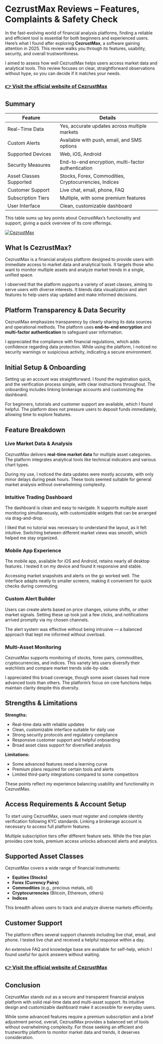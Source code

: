 # CezrustMax Reviews – Features, Complaints & Safety Check
 

In the fast-evolving world of financial analysis platforms, finding a reliable and efficient tool is essential for both beginners and experienced users. Here’s what I found after exploring **CezrustMax**, a software gaining attention in 2025. This review walks you through its features, usability, security, and overall trustworthiness.

I aimed to assess how well CezrustMax helps users access market data and analytical tools. This review focuses on clear, straightforward observations without hype, so you can decide if it matches your needs.

### [👉 Visit the official website of CezrustMax ](https://tinyurl.com/ywkukjz5)
## Summary

| Feature                 | Details                                         |
|-------------------------|------------------------------------------------|
| Real-Time Data          | Yes, accurate updates across multiple markets  |
| Custom Alerts          | Available with push, email, and SMS options    |
| Supported Devices       | Web, iOS, Android                               |
| Security Measures      | End-to-end encryption, multi-factor authentication |
| Asset Classes Supported | Stocks, Forex, Commodities, Cryptocurrencies, Indices |
| Customer Support       | Live chat, email, phone, FAQ                    |
| Subscription Tiers     | Multiple, with some premium features            |
| User Interface         | Clean, customizable dashboard                   |

This table sums up key points about CezrustMax’s functionality and support, giving a quick overview of its core offerings.

[![CezrustMax](https://i.postimg.cc/Y9YVWdjx/software.webp)](https://tinyurl.com/ywkukjz5)
## What Is CezrustMax?

CezrustMax is a financial analysis platform designed to provide users with immediate access to market data and analytical tools. It targets those who want to monitor multiple assets and analyze market trends in a single, unified space.

I observed that the platform supports a variety of asset classes, aiming to serve users with diverse interests. It blends data visualization and alert features to help users stay updated and make informed decisions.

## Platform Transparency & Data Security

CezrustMax emphasizes transparency by clearly sharing its data sources and operational methods. The platform uses **end-to-end encryption** and **multi-factor authentication** to safeguard user information.

I appreciated the compliance with financial regulations, which adds confidence regarding data protection. While using the platform, I noticed no security warnings or suspicious activity, indicating a secure environment.

## Initial Setup & Onboarding

Setting up an account was straightforward. I found the registration quick, and the verification process simple, with clear instructions throughout. The onboarding includes linking brokerage accounts and customizing the dashboard.

For beginners, tutorials and customer support are available, which I found helpful. The platform does not pressure users to deposit funds immediately, allowing time to explore features.

## Feature Breakdown

### Live Market Data & Analysis

CezrustMax delivers **real-time market data** for multiple asset categories. The platform integrates analytical tools like technical indicators and various chart types.

During my use, I noticed the data updates were mostly accurate, with only minor delays during peak hours. These tools seemed suitable for general market analysis without overwhelming complexity.

### Intuitive Trading Dashboard

The dashboard is clean and easy to navigate. It supports multiple asset monitoring simultaneously, with customizable widgets that can be arranged via drag-and-drop.

I liked that no tutorial was necessary to understand the layout, as it felt intuitive. Switching between different market views was smooth, which helped me stay organized.

### Mobile App Experience

The mobile app, available for iOS and Android, retains nearly all desktop features. I tested it on my device and found it responsive and stable.

Accessing market snapshots and alerts on the go worked well. The interface adapts neatly to smaller screens, making it convenient for quick checks during commuting.

### Custom Alert Builder

Users can create alerts based on price changes, volume shifts, or other market signals. Setting these up took just a few clicks, and notifications arrived promptly via my chosen channels.

The alert system was effective without being intrusive — a balanced approach that kept me informed without overload.

### Multi-Asset Monitoring

CezrustMax supports monitoring of stocks, forex pairs, commodities, cryptocurrencies, and indices. This variety lets users diversify their watchlists and compare market trends side-by-side.

I appreciated this broad coverage, though some asset classes had more advanced tools than others. The platform’s focus on core functions helps maintain clarity despite this diversity.

## Strengths & Limitations

**Strengths:**

- Real-time data with reliable updates  
- Clean, customizable interface suitable for daily use  
- Strong security protocols and regulatory compliance  
- Responsive customer support and helpful onboarding  
- Broad asset class support for diversified analysis  

**Limitations:**

- Some advanced features need a learning curve  
- Premium plans required for certain tools and alerts  
- Limited third-party integrations compared to some competitors  

These points reflect my experience balancing usability and functionality in CezrustMax.

## Access Requirements & Account Setup

To start using CezrustMax, users must register and complete identity verification following KYC standards. Linking a brokerage account is necessary to access full platform features.

Multiple subscription tiers offer different feature sets. While the free plan provides core tools, premium access unlocks advanced alerts and analytics.

## Supported Asset Classes

CezrustMax covers a wide range of financial instruments:  

- **Equities (Stocks)**  
- **Forex (Currency Pairs)**  
- **Commodities** (e.g., precious metals, oil)  
- **Cryptocurrencies** (Bitcoin, Ethereum, others)  
- **Indices**  

This breadth allows users to track and analyze diverse markets efficiently.

## Customer Support

The platform offers several support channels including live chat, email, and phone. I tested live chat and received a helpful response within a day.

An extensive FAQ and knowledge base are available for self-help, which I found useful for quick answers without waiting.

### [👉 Visit the official website of CezrustMax ](https://tinyurl.com/ywkukjz5)
## Conclusion

CezrustMax stands out as a secure and transparent financial analysis platform with solid real-time data and multi-asset support. Its intuitive design and customizable dashboard make it accessible for everyday users.

While some advanced features require a premium subscription and a brief adjustment period, overall, CezrustMax provides a balanced set of tools without overwhelming complexity. For those seeking an efficient and trustworthy platform to monitor market data and trends, it deserves consideration.